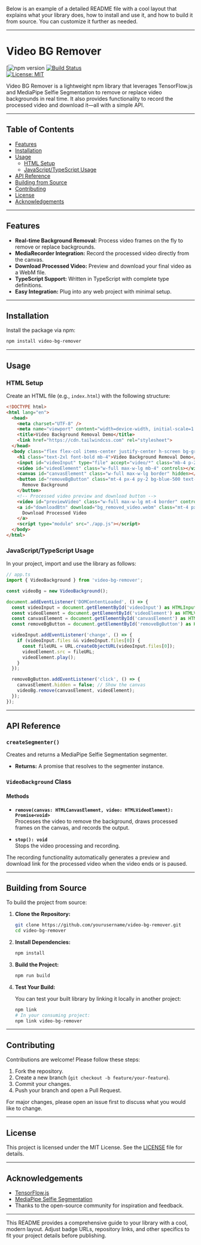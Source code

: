 Below is an example of a detailed README file with a cool layout that explains what your library does, how to install and use it, and how to build it from source. You can customize it further as needed.

---

# Video BG Remover

[![npm version](https://www.npmjs.com/package/video-bg-remover) 
[![Build Status](https://travis-ci.com/yourusername/video-bg-remover.svg?branch=main)](https://travis-ci.com/yourusername/video-bg-remover)  
[![License: MIT](https://img.shields.io/badge/License-MIT-yellow.svg)](LICENSE)

Video BG Remover is a lightweight npm library that leverages TensorFlow.js and MediaPipe Selfie Segmentation to remove or replace video backgrounds in real time. It also provides functionality to record the processed video and download it—all with a simple API.

---

## Table of Contents

- [Features](#features)
- [Installation](#installation)
- [Usage](#usage)
  - [HTML Setup](#html-setup)
  - [JavaScript/TypeScript Usage](#javascripttypescript-usage)
- [API Reference](#api-reference)
- [Building from Source](#building-from-source)
- [Contributing](#contributing)
- [License](#license)
- [Acknowledgements](#acknowledgements)

---

## Features

- **Real-time Background Removal:** Process video frames on the fly to remove or replace backgrounds.
- **MediaRecorder Integration:** Record the processed video directly from the canvas.
- **Download Processed Video:** Preview and download your final video as a WebM file.
- **TypeScript Support:** Written in TypeScript with complete type definitions.
- **Easy Integration:** Plug into any web project with minimal setup.

---

## Installation

Install the package via npm:

```bash
npm install video-bg-remover
```

---

## Usage

### HTML Setup

Create an HTML file (e.g., `index.html`) with the following structure:

```html
<!DOCTYPE html>
<html lang="en">
  <head>
    <meta charset="UTF-8" />
    <meta name="viewport" content="width=device-width, initial-scale=1.0" />
    <title>Video Background Removal Demo</title>
    <link href="https://cdn.tailwindcss.com" rel="stylesheet">
  </head>
  <body class="flex flex-col items-center justify-center h-screen bg-gray-100 p-4">
    <h1 class="text-2xl font-bold mb-4">Video Background Removal Demo</h1>
    <input id="videoInput" type="file" accept="video/*" class="mb-4 p-2 border rounded" />
    <video id="videoElement" class="w-full max-w-lg mb-4" controls></video>
    <canvas id="canvasElement" class="w-full max-w-lg border" hidden></canvas>
    <button id="removeBgButton" class="mt-4 px-4 py-2 bg-blue-500 text-white rounded hover:bg-blue-700">
      Remove Background
    </button>
    <!-- Processed video preview and download button -->
    <video id="previewVideo" class="w-full max-w-lg mt-4 border" controls style="display: none;"></video>
    <a id="downloadBtn" download="bg_removed_video.webm" class="mt-4 px-4 py-2 bg-green-500 text-white rounded hover:bg-green-700" style="display: none;">
      Download Processed Video
    </a>
    <script type="module" src="./app.js"></script>
  </body>
</html>
```

### JavaScript/TypeScript Usage

In your project, import and use the library as follows:

```ts
// app.ts
import { VideoBackground } from 'video-bg-remover';

const videoBg = new VideoBackground();

document.addEventListener('DOMContentLoaded', () => {
  const videoInput = document.getElementById('videoInput') as HTMLInputElement;
  const videoElement = document.getElementById('videoElement') as HTMLVideoElement;
  const canvasElement = document.getElementById('canvasElement') as HTMLCanvasElement;
  const removeBgButton = document.getElementById('removeBgButton') as HTMLButtonElement;

  videoInput.addEventListener('change', () => {
    if (videoInput.files && videoInput.files[0]) {
      const fileURL = URL.createObjectURL(videoInput.files[0]);
      videoElement.src = fileURL;
      videoElement.play();
    }
  });

  removeBgButton.addEventListener('click', () => {
    canvasElement.hidden = false; // Show the canvas
    videoBg.remove(canvasElement, videoElement);
  });
});
```

---

## API Reference

### `createSegmenter()`

Creates and returns a MediaPipe Selfie Segmentation segmenter.

- **Returns:** A promise that resolves to the segmenter instance.

### `VideoBackground` Class

#### Methods

- **`remove(canvas: HTMLCanvasElement, video: HTMLVideoElement): Promise<void>`**  
  Processes the video to remove the background, draws processed frames on the canvas, and records the output.

- **`stop(): void`**  
  Stops the video processing and recording.

The recording functionality automatically generates a preview and download link for the processed video when the video ends or is paused.

---

## Building from Source

To build the project from source:

1. **Clone the Repository:**

   ```bash
   git clone https://github.com/yourusername/video-bg-remover.git
   cd video-bg-remover
   ```

2. **Install Dependencies:**

   ```bash
   npm install
   ```

3. **Build the Project:**

   ```bash
   npm run build
   ```

4. **Test Your Build:**

   You can test your built library by linking it locally in another project:

   ```bash
   npm link
   # In your consuming project:
   npm link video-bg-remover
   ```

---

## Contributing

Contributions are welcome! Please follow these steps:

1. Fork the repository.
2. Create a new branch (`git checkout -b feature/your-feature`).
3. Commit your changes.
4. Push your branch and open a Pull Request.

For major changes, please open an issue first to discuss what you would like to change.

---

## License

This project is licensed under the MIT License. See the [LICENSE](LICENSE) file for details.

---

## Acknowledgements

- [TensorFlow.js](https://www.tensorflow.org/js)
- [MediaPipe Selfie Segmentation](https://github.com/tensorflow/tfjs-models/tree/master/body-segmentation)
- Thanks to the open-source community for inspiration and feedback.

---

This README provides a comprehensive guide to your library with a cool, modern layout. Adjust badge URLs, repository links, and other specifics to fit your project details before publishing.
